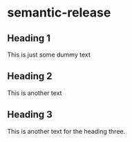 # semantic-release

## Heading 1
This is just some dummy text

## Heading 2
This is another text

## Heading 3
This is another text for the heading three.